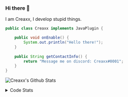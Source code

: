 ### Hi there 👋

I am Creaxx, I develop stupid things. 

```java
public class Creaxx implements JavaPlugin {

    public void onEnable() {
        System.out.println("Hello there!");
    }
    
    public String getContactInfo() {
        return "Message me on discord: Creaxx#0001";
    }
}
```

![Creaxx's Github Stats](https://github-readme-stats.vercel.app/api?username=CreaxxOG&show_icons=true&theme=dark&count_private=true)

<details>
  <summary>Code Stats</summary>

<!--START_SECTION:waka-->
![Code Time](http://img.shields.io/badge/Code%20Time-1%2C397%20hrs%208%20mins-blue)

![Lines of code](https://img.shields.io/badge/From%20Hello%20World%20I%27ve%20Written-613.4%20thousand%20lines%20of%20code-blue)

**🐱 My GitHub Data** 

> 📦 104.2 kB Used in GitHub's Storage 
 > 
> 🏆 2,159 Contributions in the Year 2023
 > 
> 🚫 Not Opted to Hire
 > 
> 📜 4 Public Repositories 
 > 
> 🔑 3 Private Repositories 
 > 
**I'm a Night 🦉** 

```text
🌞 Morning                295 commits         ██░░░░░░░░░░░░░░░░░░░░░░░   07.08 % 
🌆 Daytime                1756 commits        ███████████░░░░░░░░░░░░░░   42.16 % 
🌃 Evening                2028 commits        ████████████░░░░░░░░░░░░░   48.69 % 
🌙 Night                  86 commits          █░░░░░░░░░░░░░░░░░░░░░░░░   02.06 % 
```
📅 **I'm Most Productive on Saturday** 

```text
Monday                   515 commits         ███░░░░░░░░░░░░░░░░░░░░░░   12.36 % 
Tuesday                  583 commits         ████░░░░░░░░░░░░░░░░░░░░░   14.00 % 
Wednesday                621 commits         ████░░░░░░░░░░░░░░░░░░░░░   14.91 % 
Thursday                 634 commits         ████░░░░░░░░░░░░░░░░░░░░░   15.22 % 
Friday                   392 commits         ██░░░░░░░░░░░░░░░░░░░░░░░   09.41 % 
Saturday                 734 commits         ████░░░░░░░░░░░░░░░░░░░░░   17.62 % 
Sunday                   686 commits         ████░░░░░░░░░░░░░░░░░░░░░   16.47 % 
```


📊 **This Week I Spent My Time On** 

```text
💬 Programming Languages: 
Java                     11 hrs 24 mins      ███████████████████░░░░░░   75.60 % 
Kotlin                   3 hrs 11 mins       █████░░░░░░░░░░░░░░░░░░░░   21.17 % 
YAML                     16 mins             ░░░░░░░░░░░░░░░░░░░░░░░░░   01.84 % 
XML                      10 mins             ░░░░░░░░░░░░░░░░░░░░░░░░░   01.18 % 
Markdown                 1 min               ░░░░░░░░░░░░░░░░░░░░░░░░░   00.15 % 

🔥 Editors: 
IntelliJ                 15 hrs 4 mins       █████████████████████████   100.00 % 
```

**I Mostly Code in Java** 

```text
Java                     57 repos            ███████████████████░░░░░░   76.00 % 
Kotlin                   10 repos            ███░░░░░░░░░░░░░░░░░░░░░░   13.33 % 
CSS                      2 repos             █░░░░░░░░░░░░░░░░░░░░░░░░   02.67 % 
JavaScript               2 repos             █░░░░░░░░░░░░░░░░░░░░░░░░   02.67 % 
EJS                      1 repo              ░░░░░░░░░░░░░░░░░░░░░░░░░   01.33 % 
```




 Last Updated on 16/07/2023 18:24:10 UTC
<!--END_SECTION:waka-->
</details>
